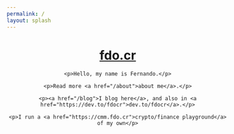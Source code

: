 ```yaml
---
permalink: /
layout: splash
---
```


<style type="text/css" media="screen">
  .container {
    margin: 10px auto;
    max-width: 600px;
    text-align: center;
  }
</style>

<main class="page-content splash" aria-label="Content">
  <div class="container">
    <h1 class="splash-display"><a href="/">fdo.cr</a></h1>

    <p>Hello, my name is Fernando.</p>

    <p>Read more <a href="/about">about me</a>.</p>

    <p><a href="/blog">I blog here</a>, and also in <a href="https://dev.to/fdocr">dev.to/fdocr</a>.</p>

    <p>I run a <a href="https://cmm.fdo.cr">crypto/finance playground</a> of my own</p>
  </div>
</main>
